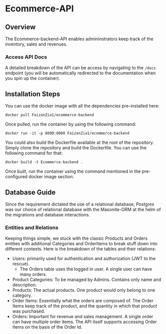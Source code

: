 # Ecommerce-API

## Overview
The Ecommerce-backend-API enables admininstrators keep track of the inventory, sales and revenues. 

### Access API Docs
A detailed breakdown of the API can be access by navigating to the `/docs` endpoint (you will be automatically redirected to the documentation when you spin up the container).

## Installation Steps
You can use the docker image with all the dependencies pre-installed here:
```
docker pull FaizanZia1/ecommerce-backend
```

Once pulled, run the container by using the following command:
```
docker run -it -p 8000:8000 FaizanZia1/ecommerce-backend
```

You could also build the Dockerfile available at the root of the repository. Simply clone the repository and build the Dockerfile. You can use the following command for that:
```
docker build -t Ecommerce-backend .
```

Once built, run the container using the command mentioned in the pre-configured docker image section.

## Database Guide
Since the requirement dictated the use of a relational database, Postgres was our choice of relational database with the Masonite-ORM at the helm of the migrations and database interactions. 

### Entities and Relations
Keeping things simple, we stuck with the classic Products and Orders entities with additional Categories and OrderItems to break stuff down into different contexts. Here is the breakdown of the tables and their relations:
- Users: primarily used for authentication and authorization (JWT to the rescue). 
    - The Orders table uses the logged in user. A single user can have many orders.
- Product Categories: To be managed by Admins. Contains only name and description.
- Products: The actual products. One product would only belong to one category.
- Order Items: Essentially what the orders are composed of. The Order Items keep track of the product, and the quantity in which that product was purchased.
- Orders: Important for revenue and sales management. A single order can have multiple order items. The API itself supports accessing Order Items on the basis of the Order Id.